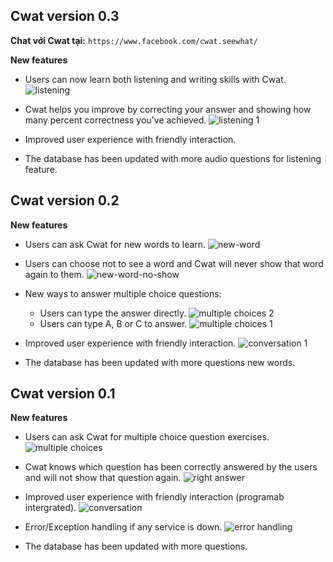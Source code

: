 ## Cwat version 0.3

**Chat với Cwat tại:** `https://www.facebook.com/cwat.seewhat/`

**New features**

- Users can now learn both listening and writing skills with Cwat.
  ![listening](https://github.com/trieudh58/int3507-2016/blob/master/NaVi/screenshots/listening.png)

- Cwat helps you improve by correcting your answer and showing how many percent correctness you've achieved.
  ![listening 1](https://github.com/trieudh58/int3507-2016/blob/master/NaVi/screenshots/listening-1.png)

- Improved user experience with friendly interaction.

- The database has been updated with more audio questions for listening feature.


## Cwat version 0.2

**New features**

- Users can ask Cwat for new words to learn.
  ![new-word](https://github.com/trieudh58/int3507-2016/blob/master/NaVi/screenshots/new-word.png)

- Users can choose not to see a word and Cwat will never show that word again to them.
  ![new-word-no-show](https://github.com/trieudh58/int3507-2016/blob/master/NaVi/screenshots/new-word-no-show.png)

- New ways to answer multiple choice questions:
  - Users can type the answer directly.
	![multiple choices 2](https://github.com/trieudh58/int3507-2016/blob/master/NaVi/screenshots/multiple-choices-2.png)
  - Users can type A, B or C to answer.
	![multiple choices 1](https://github.com/trieudh58/int3507-2016/blob/master/NaVi/screenshots/multiple-choices-1.png)

- Improved user experience with friendly interaction.
  ![conversation 1](https://github.com/trieudh58/int3507-2016/blob/master/NaVi/screenshots/conversation-1.png)

- The database has been updated with more questions new words.


## Cwat version 0.1

**New features**

- Users can ask Cwat for multiple choice question exercises.
  ![multiple choices](https://github.com/trieudh58/int3507-2016/blob/master/NaVi/screenshots/multiple-choices.png)

- Cwat knows which question has been correctly answered by the users and will not show that question again.
  ![right answer](https://github.com/trieudh58/int3507-2016/blob/master/NaVi/screenshots/right-answer.png)

- Improved user experience with friendly interaction (programab intergrated).
  ![conversation](https://github.com/trieudh58/int3507-2016/blob/master/NaVi/screenshots/conversation.png)

- Error/Exception handling if any service is down.
  ![error handling](https://github.com/trieudh58/int3507-2016/blob/master/NaVi/screenshots/handling-exceptions.png)

- The database has been updated with more questions.
